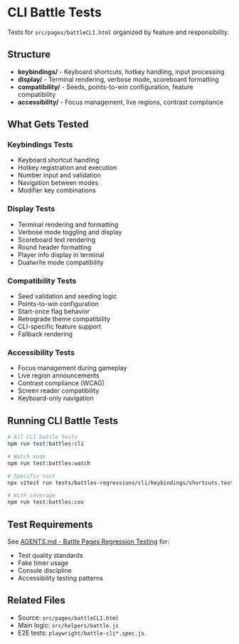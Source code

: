 # CLI Battle Tests

Tests for `src/pages/battleCLI.html` organized by feature and responsibility.

## Structure

- **keybindings/** - Keyboard shortcuts, hotkey handling, input processing
- **display/** - Terminal rendering, verbose mode, scoreboard formatting
- **compatibility/** - Seeds, points-to-win configuration, feature compatibility
- **accessibility/** - Focus management, live regions, contrast compliance

## What Gets Tested

### Keybindings Tests

- Keyboard shortcut handling
- Hotkey registration and execution
- Number input and validation
- Navigation between modes
- Modifier key combinations

### Display Tests

- Terminal rendering and formatting
- Verbose mode toggling and display
- Scoreboard text rendering
- Round header formatting
- Player info display in terminal
- Dualwrite mode compatibility

### Compatibility Tests

- Seed validation and seeding logic
- Points-to-win configuration
- Start-once flag behavior
- Retrograde theme compatibility
- CLI-specific feature support
- Fallback rendering

### Accessibility Tests

- Focus management during gameplay
- Live region announcements
- Contrast compliance (WCAG)
- Screen reader compatibility
- Keyboard-only navigation

## Running CLI Battle Tests

```bash
# All CLI battle tests
npm run test:battles:cli

# Watch mode
npm run test:battles:watch

# Specific test
npx vitest run tests/battles-regressions/cli/keybindings/shortcuts.test.js

# With coverage
npm run test:battles:cov
```

## Test Requirements

See [AGENTS.md - Battle Pages Regression Testing](../../../AGENTS.md#-battle-pages-regression-testing) for:
- Test quality standards
- Fake timer usage
- Console discipline
- Accessibility testing patterns

## Related Files

- Source: `src/pages/battleCLI.html`
- Main logic: `src/helpers/battle.js`
- E2E tests: `playwright/battle-cli*.spec.js`
